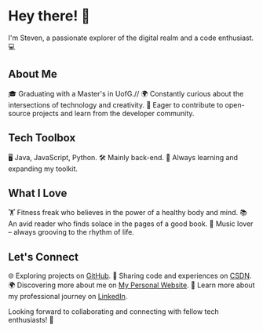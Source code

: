 # Hey there! 👋

I'm Steven, a passionate explorer of the digital realm and a code enthusiast. 💻

## About Me

🎓 Graduating with a Master's in UofG.//
🌍 Constantly curious about the intersections of technology and creativity.
🚀 Eager to contribute to open-source projects and learn from the developer community.

## Tech Toolbox

🖥️ Java, JavaScript, Python.
🛠️ Mainly back-end.
🔧 Always learning and expanding my toolkit.

## What I Love

🏋️ Fitness freak who believes in the power of a healthy body and mind.
📚 An avid reader who finds solace in the pages of a good book.
🎵 Music lover – always grooving to the rhythm of life.

## Let's Connect

🌐 Exploring projects on [GitHub](https://github.com/StevenS6699/StevenS6699).
📖 Sharing code and experiences on [CSDN](https://blog.csdn.net/m0_73906351?spm=1000.2115.3001.5343).
🌍 Discovering more about me on [My Personal Website](http://39.106.147.227).
💼 Learn more about my professional journey on [LinkedIn](https://www.linkedin.com/in/boweishang0804/).

Looking forward to collaborating and connecting with fellow tech enthusiasts! 🌟

